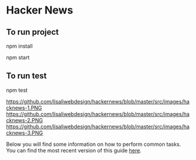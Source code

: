 # Hacker News

## To run project

npm install

npm start

## To run test

npm test

https://github.com/lisaliwebdesign/hackernews/blob/master/src/images/hacknews-1.PNG
https://github.com/lisaliwebdesign/hackernews/blob/master/src/images/hacknews-2.PNG
https://github.com/lisaliwebdesign/hackernews/blob/master/src/images/hacknews-3.PNG

Below you will find some information on how to perform common tasks.<br>
You can find the most recent version of this guide [here](https://github.com/facebookincubator/create-react-app/blob/master/packages/react-scripts/template/README.md).
